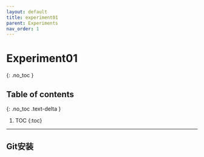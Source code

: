 ```yaml
---
layout: default
title: experiment01
parent: Experiments
nav_order: 1
---
```


# Experiment01
{: .no_toc }

## Table of contents
{: .no_toc .text-delta }

1. TOC
{:toc}

---

## Git安装
